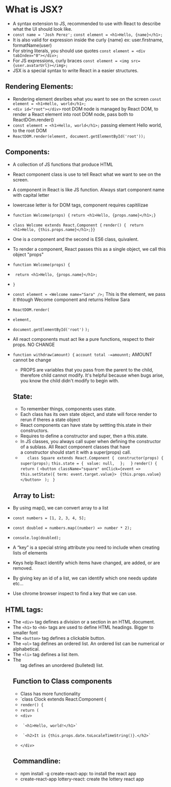 # What is JSX? 
  - A syntax extension to JS, recommended to use with React to describe what the UI should look like.
  - `const name = 'Josh Perez';`
     `const element = <h1>Hello, {name}</h1>;`
  - It is also valid for expression inside the curly {name} ex: user.firstname, formatName(user)
  - For string literals, you should use quotes `const element = <div tabIndex="0"></div>;`
  - For JS expressions, curly braces `const element = <img src={user.avatarUrl}></img>;`
  - JSX is a special syntax to write React in a easier structures.
  
 ## Rendering Elements:
 - Rendering element desribes what you want to see on the screen `const element = <h1>Hello, world</h1>;`
 - `<div id="root"></div>` root DOM node is managed by React DOM, to render a React element into root DOM node, pass both to ReactDOm.render()
 - `const element = <h1>Hello, world</h1>;` passing element Hello world, to the root DOM
 - `ReactDOM.render(element, document.getElementById('root'));`

## Components:
- A collection of JS functions that produce HTML
- React component class is use to tell React what we want to see on the screen.
- A component in React is like JS function. Always start component name with capital letter
- lowercase letter is for DOM tags, component requires capitilizae
- `function Welcome(props) {`
  `return <h1>Hello, {props.name}</h1>;}`
- `class Welcome extends React.Component {` 
  `render() {`
   ` return <h1>Hello, {this.props.name}</h1>;}}`
- One is a component and the second is ES6 class, quivalent.
- To render a component, React passes this as a single object, we call this object "props"
- `function Welcome(props) {`
-  ` return <h1>Hello, {props.name}</h1>;`
- `}`
- `const element = <Welcome name="Sara" />;`  This is the element, we pass it thtough Wecome component and returns Hellow Sara
- `ReactDOM.render(`
- `element,`
-  `document.getElementById('root')`
 `);`
- All react components must act lke a pure functions, respect to their props. NO CHANGE 
- `function withdraw(amount) {` 
  `account total -=amounnt;`   AMOUNT cannot be change
  - PROPS are variables that you pass from the parent to the child, therefore child cannot modify. It's helpful because when bugs arise, you know the child didn't modify to begin with. 
  
  ## State: 
  - To remember things, components uses state.
  - Each class has its own state object, and state will force render to rerun if theres a state object
  - React components can have state by settting this.state in their constructors.
  - Requires to define a constructor and super, then a this.state.
  - In JS classes, you always call super when defining the constructor of a sublass. All React component classes that have a constructor should start it with a super(props) call.
  - `	class Square extends React.Component {`
 ` constructor(props) {`
    `super(props);`
    `this.state = {`
     ` value: null,`
  `  };`
`  }`
	`render() {`
    `return (`
      `<button className="square" onClick={event => this.setState({ term: event.target.value}>`
       ` {this.props.value}`
      `</button>`
   ` );`
 ` }`
  
  ## Array to List:
 - By using map(), we can convert array to a list
 - `const numbers = [1, 2, 3, 4, 5];`
 - `const doubled = numbers.map((number) => number * 2);`
 -  `console.log(doubled);`
 - A “key” is a special string attribute you need to include when creating lists of elements
 - Keys help React identify which items have changed, are added, or are removed.
 - By giving key an id of a list, we can identify which one needs update etc...
 - Use chrome browser inspect to find a key that we can use.
  ## HTML tags:
  - The `<div>` tag defines a division or a section in an HTML document.
  - The `<h1>` to `<h6>` tags are used to define HTML headings. Bigger to smaller font
  - The `<button>` tag defines a clickable button.
  - The `<ol>` tag defines an ordered list. An ordered list can be numerical or alphabetical.
  - The `<li>` tag defines a list item.
  - The <ul> tag defines an unordered (bulleted) list.
  
  ## Function to Class components 
  - Class has more functionality
  - `class Clock extends React.Component {
  - `render() {`
  - `return (`
  -    `<div>`
  -      `<h1>Hello, world!</h1>`
  -      `<h2>It is {this.props.date.toLocaleTimeString()}.</h2>`
  -    `</div>`
  
  ## Commandline:
  - npm install -g create-react-app: to install the react app 
  - create-react-app lottery-react: create the lottery react app 
  
  
  
  
  
  
  
  
  
  
  
  
  
  
  
  
  
  
  
  
  
  
  
  
